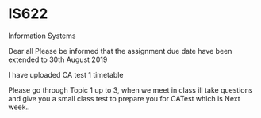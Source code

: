 # IS622
Information Systems

Dear all
Please be informed that 
the assignment due date have been extended to 30th August 2019

I have uploaded CA test 1 timetable 

Please go through Topic 1 up to 3, when we meet in class ill take questions and give you a small class test to prepare you for CATest which is Next week..
